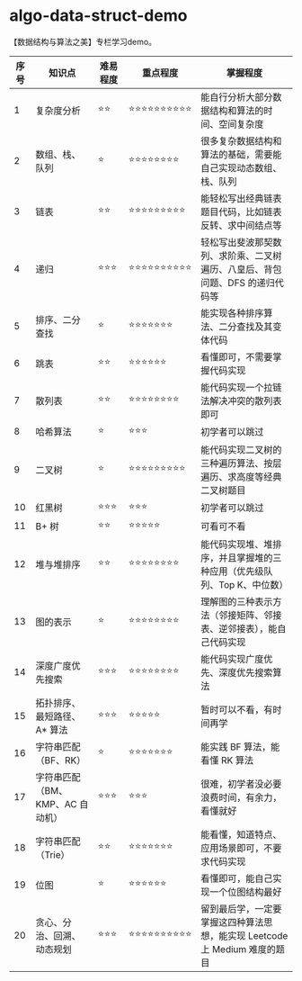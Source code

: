 # algo-data-struct-demo
【数据结构与算法之美】专栏学习demo。

| 序号 | 知识点 | 难易程度 | 重点程度 | 掌握程度 |
| -- |--|--|--|--|
| 1 | 复杂度分析 | ⭐⭐ | ⭐⭐⭐⭐⭐⭐⭐⭐⭐⭐ | 能自行分析大部分数据结构和算法的时间、空间复杂度 |
| 2 | 数组、栈、队列 | ⭐ | ⭐⭐⭐⭐⭐⭐⭐⭐ | 很多复杂数据结构和算法的基础，需要能自己实现动态数组、栈、队列 |
| 3 | 链表 | ⭐⭐ | ⭐⭐⭐⭐⭐⭐⭐⭐⭐ | 能轻松写出经典链表题目代码，比如链表反转、求中间结点等 |
| 4 | 递归 | ⭐⭐⭐ | ⭐⭐⭐⭐⭐⭐⭐⭐⭐⭐ | 轻松写出斐波那契数列、求阶乘、二叉树遍历、八皇后、背包问题、DFS 的递归代码等 |
| 5 | 排序、二分查找 | ⭐ | ⭐⭐⭐⭐⭐⭐⭐ | 能实现各种排序算法、二分查找及其变体代码 |
| 6 | 跳表 | ⭐⭐ | ⭐⭐⭐⭐⭐⭐ | 看懂即可，不需要掌握代码实现 |
| 7 | 散列表 | ⭐⭐ | ⭐⭐⭐⭐⭐⭐⭐⭐ | 能代码实现一个拉链法解决冲突的散列表即可 |
| 8 | 哈希算法 | ⭐ | ⭐⭐⭐ | 初学者可以跳过 |
| 9 | 二叉树 | ⭐ | ⭐⭐⭐⭐⭐⭐⭐⭐⭐ | 能代码实现二叉树的三种遍历算法、按层遍历、求高度等经典二叉树题目 |
| 10 | 红黑树 | ⭐⭐⭐ | ⭐⭐⭐ | 初学者可以跳过 |
| 11 | B+ 树 | ⭐⭐ | ⭐⭐⭐⭐⭐ | 可看可不看 |
| 12 | 堆与堆排序 | ⭐⭐ | ⭐⭐⭐⭐⭐⭐⭐⭐ | 能代码实现堆、堆排序，并且掌握堆的三种应用（优先级队列、Top K、中位数） |
| 13 | 图的表示 | ⭐ | ⭐⭐⭐⭐⭐⭐⭐⭐ | 理解图的三种表示方法（邻接矩阵、邻接表、逆邻接表），能自己代码实现 |
| 14 | 深度广度优先搜索 | ⭐⭐⭐ | ⭐⭐⭐⭐⭐⭐⭐⭐ | 能代码实现广度优先、深度优先搜索算法 |
| 15 | 拓扑排序、最短路径、A* 算法 | ⭐⭐⭐ | ⭐⭐⭐⭐⭐ | 暂时可以不看，有时间再学 |
| 16 | 字符串匹配（BF、RK） | ⭐ | ⭐⭐⭐⭐⭐⭐⭐ | 能实践 BF 算法，能看懂 RK 算法 |
| 17 | 字符串匹配（BM、KMP、AC 自动机） | ⭐⭐⭐ | ⭐⭐⭐ | 很难，初学者没必要浪费时间，有余力，看懂就好 |
| 18 | 字符串匹配（Trie） | ⭐⭐ | ⭐⭐⭐⭐⭐⭐⭐ | 能看懂，知道特点、应用场景即可，不要求代码实现 |
| 19 | 位图 | ⭐ | ⭐⭐⭐⭐⭐⭐ | 看懂即可，能自己实现一个位图结构最好 |
| 20 | 贪心、分治、回溯、动态规划 | ⭐⭐⭐ | ⭐⭐⭐⭐⭐⭐⭐⭐⭐⭐ | 留到最后学，一定要掌握这四种算法思想，能实现 Leetcode 上 Medium 难度的题目 |
